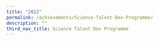 ```yaml
---
title: "2022"
permalink: /achievements/Science-Talent-Dev-Programme/
description: ""
third_nav_title: Science Talent Dev Programme
---
```

